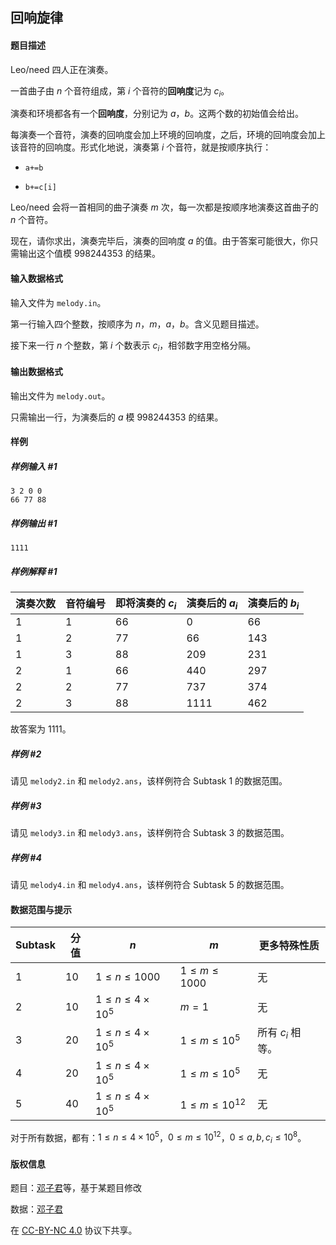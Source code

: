 ## 回响旋律

#### 题目描述

Leo/need 四人正在演奏。

一首曲子由 $n$ 个音符组成，第 $i$ 个音符的**回响度**记为 $c_i$。

演奏和环境都各有一个**回响度**，分别记为 $a$，$b$。这两个数的初始值会给出。

每演奏一个音符，演奏的回响度会加上环境的回响度，之后，环境的回响度会加上该音符的回响度。形式化地说，演奏第 $i$ 个音符，就是按顺序执行：

- `a+=b`

- `b+=c[i]`

Leo/need 会将一首相同的曲子演奏 $m$ 次，每一次都是按顺序地演奏这首曲子的 $n$ 个音符。

现在，请你求出，演奏完毕后，演奏的回响度 $a$ 的值。由于答案可能很大，你只需输出这个值模 $998244353$ 的结果。

#### 输入数据格式

输入文件为 `melody.in`。

第一行输入四个整数，按顺序为 $n$，$m$，$a$，$b$。含义见题目描述。

接下来一行 $n$ 个整数，第 $i$ 个数表示 $c_i$，相邻数字用空格分隔。

#### 输出数据格式

输出文件为 `melody.out`。

只需输出一行，为演奏后的 $a$ 模 $998244353$ 的结果。

#### 样例

##### 样例输入 #1

```
3 2 0 0
66 77 88
```

##### 样例输出 #1

```
1111
```

##### 样例解释 #1

| 演奏次数 | 音符编号 | 即将演奏的 $c_i$ | 演奏后的 $a_i$ | 演奏后的 $b_i$ |
| -------- | -------- | ---------------- | -------------- | -------------- |
| 1        | 1        | $66$             | $0$            | $66$           |
| 1        | 2        | $77$             | $66$           | $143$          |
| 1        | 3        | $88$             | $209$          | $231$          |
| 2        | 1        | $66$             | $440$          | $297$          |
| 2        | 2        | $77$             | $737$          | $374$          |
| 2        | 3        | $88$             | $1111$         | $462$          |

故答案为 $1111$。

##### 样例 #2

请见 `melody2.in` 和 `melody2.ans`，该样例符合 Subtask 1 的数据范围。

##### 样例 #3

请见 `melody3.in` 和 `melody3.ans`，该样例符合 Subtask 3 的数据范围。

##### 样例 #4

请见 `melody4.in` 和 `melody4.ans`，该样例符合 Subtask 5 的数据范围。

#### 数据范围与提示

| Subtask | 分值 | $n$                    | $m$                | 更多特殊性质      |
| ------- | ---- | ---------------------- | ------------------ | ----------------- |
| 1       | 10   | $1\le n\le1000$        | $1\le m\le1000$    | 无                |
| 2       | 10   | $1\le n\le4\times10^5$ | $m=1$              | 无                |
| 3       | 20   | $1\le n\le4\times10^5$ | $1\le m\le10^5$    | 所有 $c_i$ 相等。 |
| 4       | 20   | $1\le n\le4\times10^5$ | $1\le m\le10^5$    | 无                |
| 5       | 40   | $1\le n\le4\times10^5$ | $1\le m\le10^{12}$ | 无                |

对于所有数据，都有：$1\le n\le4\times10^5$，$0\le m\le10^{12}$，$0\le a,b,c_i\le10^8$。

#### 版权信息

题目：[邓子君](https://www.luogu.com.cn/user/387836)等，基于某题目修改

数据：[邓子君](https://www.luogu.com.cn/user/387836)

在 [CC-BY-NC 4.0](https://creativecommons.org/licenses/by-nc/4.0/legalcode.zh-hans) 协议下共享。